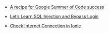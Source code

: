 

 - [A recipe for Google Summer of Code success](https://medium.com/free-code-camp/a-recipe-for-google-summer-of-code-success-cb0ceb1ae895)
 
 - [Let’s Learn SQL Injection and Bypass Login](https://medium.com/@sachithsujeewa/lets-learn-sql-injection-and-bypass-login-80fe7dcc41d0)
 
 - [Check Internet Connection in Ionic](https://medium.com/@athif.shaffy/check-internet-connection-in-ionic-41f67a46e7b2)
